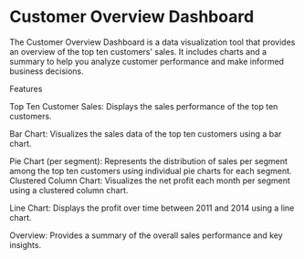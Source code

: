 # Customer Overview Dashboard
The Customer Overview Dashboard is a data visualization tool that provides an overview of the top ten customers' sales. It includes charts and a summary to help you analyze customer performance and make informed business decisions.

Features

Top Ten Customer Sales: Displays the sales performance of the top ten customers.

Bar Chart: Visualizes the sales data of the top ten customers using a bar chart.

Pie Chart (per segment): Represents the distribution of sales per segment among the top ten customers using individual pie charts for each segment.
Clustered Column Chart: Visualizes the net profit each month per segment using a clustered column chart.

Line Chart: Displays the profit over time between 2011 and 2014 using a line chart.

Overview: Provides a summary of the overall sales performance and key insights.

